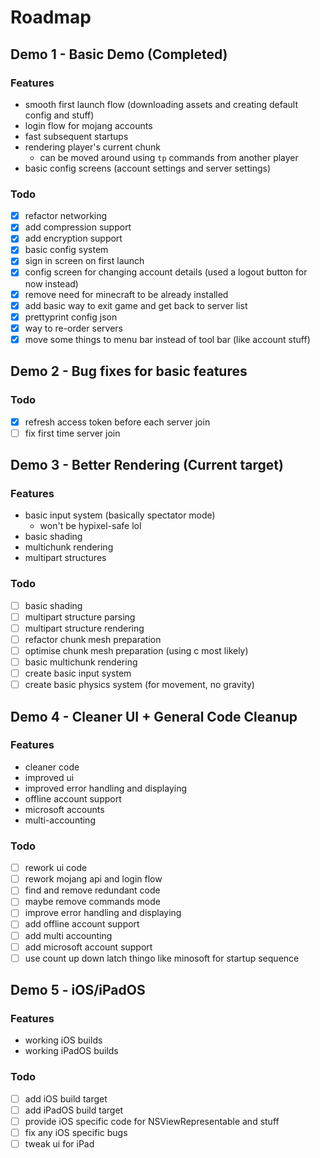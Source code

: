 # Roadmap

## Demo 1 - Basic Demo (Completed)

### Features

- smooth first launch flow (downloading assets and creating default config and stuff)
- login flow for mojang accounts
- fast subsequent startups
- rendering player's current chunk
  - can be moved around using ```tp``` commands from another player
- basic config screens (account settings and server settings)

### Todo

- [x] refactor networking
- [x] add compression support
- [x] add encryption support
- [x] basic config system
- [x] sign in screen on first launch
- [x] config screen for changing account details (used a logout button for now instead)
- [x] remove need for minecraft to be already installed
- [x] add basic way to exit game and get back to server list
- [x] prettyprint config json
- [x] way to re-order servers
- [x] move some things to menu bar instead of tool bar (like account stuff)

## Demo 2 - Bug fixes for basic features

### Todo

- [x] refresh access token before each server join
- [ ] fix first time server join

## Demo 3 - Better Rendering (Current target)

### Features

- basic input system (basically spectator mode)
  - won't be hypixel-safe lol
- basic shading
- multichunk rendering
- multipart structures

### Todo

- [ ] basic shading
- [ ] multipart structure parsing
- [ ] multipart structure rendering
- [ ] refactor chunk mesh preparation
- [ ] optimise chunk mesh preparation (using c most likely)
- [ ] basic multichunk rendering
- [ ] create basic input system
- [ ] create basic physics system (for movement, no gravity)

## Demo 4 - Cleaner UI + General Code Cleanup

### Features

- cleaner code
- improved ui
- improved error handling and displaying
- offline account support
- microsoft accounts
- multi-accounting

### Todo

- [ ] rework ui code
- [ ] rework mojang api and login flow
- [ ] find and remove redundant code
- [ ] maybe remove commands mode
- [ ] improve error handling and displaying
- [ ] add offline account support
- [ ] add multi accounting
- [ ] add microsoft account support
- [ ] use count up down latch thingo like minosoft for startup sequence

## Demo 5 - iOS/iPadOS

### Features

- working iOS builds
- working iPadOS builds

### Todo

- [ ] add iOS build target
- [ ] add iPadOS build target
- [ ] provide iOS specific code for NSViewRepresentable and stuff
- [ ] fix any iOS specific bugs
- [ ] tweak ui for iPad